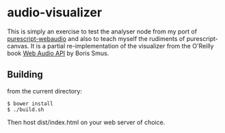 audio-visualizer
================

This is simply an exercise to test the analyser node from my port of [purescript-webaudio](https://github.com/waterson/purescript-webaudio) and also to teach myself the rudiments of purescript-canvas. It is a partial re-implementation of the visualizer from the O'Reilly book [Web Audio API](http://chimera.labs.oreilly.com/books/1234000001552/) by Boris Smus.

Building
--------

from the current directory:

    $ bower install
    $ ./build.sh

Then host dist/index.html on your web server of choice.